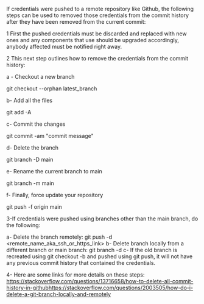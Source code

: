 If credentials were pushed to a remote repository like Github, the following steps can be used to removed those credentials from the commit history after they have been removed from the current commit: 

1 First the pushed credentials must be discarded and replaced with new ones and any components that use should be upgraded accordingly, anybody affected must be notified right away.

2 This next step outlines how to remove the credentials from the commit history: 

a - Checkout a new branch

git checkout --orphan latest_branch

b- Add all the files

git add -A

c- Commit the changes

git commit -am "commit message"

d- Delete the branch

git branch -D main

e- Rename the current branch to main

git branch -m main

f- Finally, force update your repository

git push -f origin main

3-If credentials were pushed using branches other than the main branch, do the following:

a- Delete the branch remotely:  git push -d <remote_name_aka_ssh_or_https_link> <branchname>
b- Delete branch locally from a different branch or main branch: git branch -d <branchname>
c- If  the old branch is recreated using git checkout -b <branchname> and pushed using git push, it will not have any previous commit history that contained the credentials.

4- Here are some links for more details on these steps:
https://stackoverflow.com/questions/13716658/how-to-delete-all-commit-history-in-githubhttps://stackoverflow.com/questions/2003505/how-do-i-delete-a-git-branch-locally-and-remotely 
